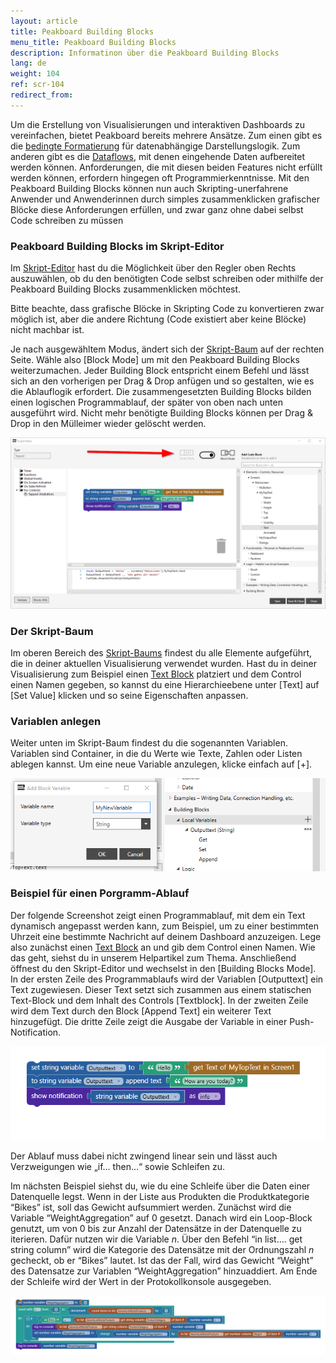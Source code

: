 ```yaml
---
layout: article
title: Peakboard Building Blocks
menu_title: Peakboard Building Blocks
description: Informatinon über die Peakboard Building Blocks
lang: de
weight: 104
ref: scr-104
redirect_from:
---
```


Um die Erstellung von Visualisierungen und interaktiven Dashboards zu vereinfachen, bietet Peakboard bereits mehrere Ansätze. 
Zum einen gibt es die [bedingte Formatierung](/controls/de-cf.html) für datenabhängige Darstellungslogik. 
Zum anderen gibt es die [Dataflows](/dataflows/de-erste-schritte.html), mit denen eingehende Daten aufbereitet werden können. 
Anforderungen, die mit diesen beiden Features nicht erfüllt werden können, erfordern hingegen oft Programmierkenntnisse. 
Mit den Peakboard Building Blocks können nun auch Skripting-unerfahrene Anwender und Anwenderinnen durch simples zusammenklicken grafischer Blöcke diese Anforderungen erfüllen, und zwar ganz ohne dabei selbst Code schreiben zu müssen

### Peakboard Building Blocks im Skript-Editor
Im [Skript-Editor](/scripting/de-script-editor.html) hast du die Möglichkeit über den Regler oben Rechts auszuwählen, ob du den benötigten Code selbst schreiben oder mithilfe der Peakboard Building Blocks zusammenklicken möchtest.

<div class="box-tip" markdown="1">
Bitte beachte, dass grafische Blöcke in Skripting Code zu konvertieren zwar möglich ist, aber die andere Richtung (Code existiert aber keine Blöcke) nicht machbar ist. 
</div>

Je nach ausgewähltem Modus, ändert sich der [Skript-Baum](/scripting/de-script-tree.html) auf der rechten Seite. 
Wähle also [Block Mode] um mit den Peakboard Building Blocks weiterzumachen. 
Jeder Building Block entspricht einem Befehl und lässt sich an den vorherigen per Drag & Drop anfügen und so gestalten, wie es die Ablauflogik erfordert. 
Die zusammengesetzten Building Blocks bilden einen logischen Programmablauf, der später von oben nach unten ausgeführt wird. 
Nicht mehr benötigte Building Blocks können per Drag & Drop in den Mülleimer wieder gelöscht werden. 

![BuildingBlocks01.png](/assets/images/scripting/buildingblocks/BuildingBlocks01.png)

### Der Skript-Baum

Im oberen Bereich des [Skript-Baums](/scripting/de-script-tree.html) findest du alle Elemente aufgeführt, die in deiner aktuellen Visualisierung verwendet wurden. 
Hast du in deiner Visualisierung zum Beispiel einen [Text Block](/controls/Common/de-text-block.html) platziert und dem Control einen Namen gegeben, so kannst du eine Hierarchieebene unter [Text] auf [Set Value] klicken und so seine Eigenschaften anpassen. 

### Variablen anlegen

Weiter unten im Skript-Baum findest du die sogenannten Variablen. 
Variablen sind Container, in die du Werte wie Texte, Zahlen oder Listen ablegen kannst. 
Um eine neue Variable anzulegen, klicke einfach auf [+]. 

![BuildingBlocks03.png](/assets/images/scripting/buildingblocks/BuildingBlocks03.png)

### Beispiel für einen Porgramm-Ablauf

Der folgende Screenshot zeigt einen Programmablauf, mit dem ein Text dynamisch angepasst werden kann, zum Beispiel, um zu einer bestimmten Uhrzeit eine bestimmte Nachricht auf deinem Dashboard anzuzeigen. 
Lege also zunächst einen [Text Block](/controls/Common/de-text-block.html) an und gib dem Control einen Namen. 
Wie das geht, siehst du in unserem Helpartikel zum Thema. 
Anschließend öffnest du den Skript-Editor und wechselst in den [Building Blocks Mode].  
In der ersten Zeile des Programmablaufs wird der Variablen [Outputtext] ein Text zugewiesen. 
Dieser Text setzt sich zusammen aus einem statischen Text-Block und dem Inhalt des Controls [Textblock]. 
In der zweiten Zeile wird dem Text durch den Block [Append Text] ein weiterer Text hinzugefügt. 
Die dritte Zeile zeigt die Ausgabe der Variable in einer Push-Notification. 

![BuildingBlocks04.png](/assets/images/scripting/buildingblocks/BuildingBlocks04.png)

Der Ablauf muss dabei nicht zwingend linear sein und lässt auch Verzweigungen wie „if… then…“ sowie Schleifen zu. 

Im nächsten Beispiel siehst du, wie du eine Schleife über die Daten einer Datenquelle legst. 
Wenn in der Liste aus Produkten die Produktkategorie “Bikes” ist, soll das Gewicht aufsummiert werden. 
Zunächst wird die Variable “WeightAggregation” auf 0 gesetzt. 
Danach wird ein Loop-Block genutzt, um von 0 bis zur Anzahl der Datensätze in der Datenquelle zu iterieren. 
Dafür nutzen wir die Variable *n*. 
Über den Befehl “in list…. get string column” wird die Kategorie des Datensätze mit der Ordnungszahl *n* gecheckt, ob er “Bikes” lautet. 
Ist das der Fall, wird das Gewicht “Weight” des Datensatze zur Variablen “WeightAggregation” hinzuaddiert. 
Am Ende der Schleife wird der Wert in der Protokollkonsole ausgegeben. 

![BuildingBlocks05.png](/assets/images/scripting/buildingblocks/BuildingBlocks05.png)
